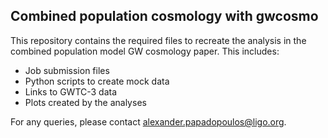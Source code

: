 ## Combined population cosmology with gwcosmo
This repository contains the required files to recreate the analysis in the combined population model GW cosmology paper. This includes:

- Job submission files
- Python scripts to create mock data
- Links to GWTC-3 data
- Plots created by the analyses


For any queries, please contact alexander.papadopoulos@ligo.org.